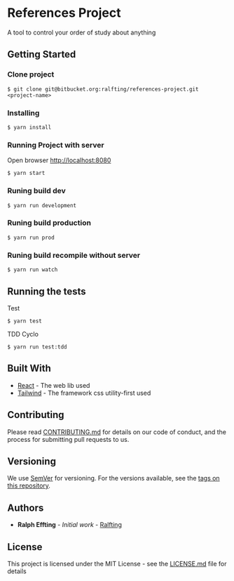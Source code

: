 # References Project

A tool to control your order of study about anything

## Getting Started

### Clone project
```
$ git clone git@bitbucket.org:ralfting/references-project.git <project-name>
```

### Installing

```
$ yarn install
```

### Running Project with server

Open browser [http://localhost:8080](http://localhost:8080)
```
$ yarn start
```

### Runing build dev
```
$ yarn run development
```

### Runing build production
```
$ yarn run prod
```

### Runing build recompile without server
```
$ yarn run watch
```

## Running the tests

Test
```
$ yarn test
```

TDD Cyclo
```
$ yarn run test:tdd
```

## Built With

* [React](https://reactjs.org/) - The web lib used
* [Tailwind](tailwindcss.com) - The framework css utility-first used

## Contributing

Please read [CONTRIBUTING.md](https://bitbucket.org/ralfting/references-project/src/1c1090f404f2769a7af8b7c20cb121a520c11794/CONTRIBUTING.md?at=master&fileviewer=file-view-default) for details on our code of conduct, and the process for submitting pull requests to us.

## Versioning

We use [SemVer](http://semver.org/) for versioning. For the versions available, see the [tags on this repository](https://github.com/your/project/tags).

## Authors

* **Ralph Effting** - *Initial work* - [Ralfting](https://github.com/ralfting)

## License

This project is licensed under the MIT License - see the [LICENSE.md](LICENSE.md) file for details
